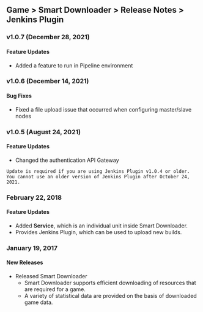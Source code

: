 ## Game > Smart Downloader > Release Notes > Jenkins Plugin

### v1.0.7 (December 28, 2021)
#### Feature Updates
* Added a feature to run in Pipeline environment

### v1.0.6 (December 14, 2021)
#### Bug Fixes
* Fixed a file upload issue that occurred when configuring master/slave nodes

### v1.0.5 (August 24, 2021)
#### Feature Updates
* Changed the authentication API Gateway
```
Update is required if you are using Jenkins Plugin v1.0.4 or older.
You cannot use an older version of Jenkins Plugin after October 24, 2021.
```

### February 22, 2018
#### Feature Updates
* Added **Service**, which is an individual unit inside Smart Downloader. 
* Provides Jenkins Plugin, which can be used to upload new builds. 

### January 19, 2017
#### New Releases
* Released Smart Downloader 
    * Smart Downloader supports efficient downloading of resources that are required for a game.
    * A variety of statistical data are provided on the basis of downloaded game data. 
